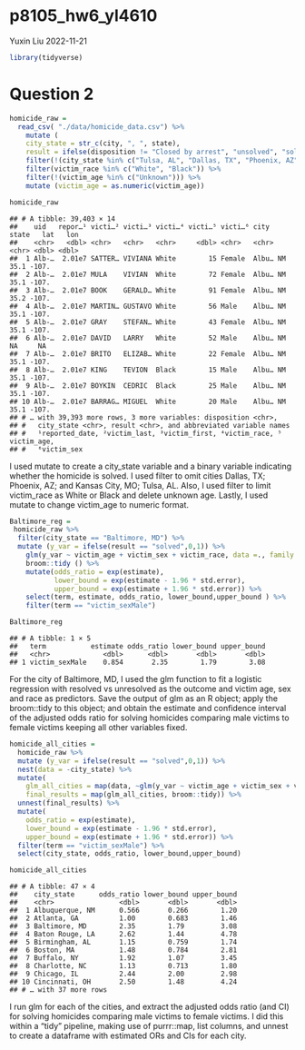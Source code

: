 p8105_hw6_yl4610
================
Yuxin Liu
2022-11-21

``` r
library(tidyverse)
```

# Question 2

``` r
homicide_raw = 
  read_csv( "./data/homicide_data.csv") %>% 
    mutate (
    city_state = str_c(city, ", ", state),
    result = ifelse(disposition != "Closed by arrest", "unsolved", "solved")) %>% 
    filter(!(city_state %in% c("Tulsa, AL", "Dallas, TX", "Phoenix, AZ", "Kansas City, MO"))) %>% 
    filter(victim_race %in% c("White", "Black")) %>% 
    filter(!(victim_age %in% c("Unknown"))) %>% 
    mutate (victim_age = as.numeric(victim_age))

homicide_raw 
```

    ## # A tibble: 39,403 × 14
    ##    uid   repor…¹ victi…² victi…³ victi…⁴ victi…⁵ victi…⁶ city  state   lat   lon
    ##    <chr>   <dbl> <chr>   <chr>   <chr>     <dbl> <chr>   <chr> <chr> <dbl> <dbl>
    ##  1 Alb-…  2.01e7 SATTER… VIVIANA White        15 Female  Albu… NM     35.1 -107.
    ##  2 Alb-…  2.01e7 MULA    VIVIAN  White        72 Female  Albu… NM     35.1 -107.
    ##  3 Alb-…  2.01e7 BOOK    GERALD… White        91 Female  Albu… NM     35.2 -107.
    ##  4 Alb-…  2.01e7 MARTIN… GUSTAVO White        56 Male    Albu… NM     35.1 -107.
    ##  5 Alb-…  2.01e7 GRAY    STEFAN… White        43 Female  Albu… NM     35.1 -107.
    ##  6 Alb-…  2.01e7 DAVID   LARRY   White        52 Male    Albu… NM     NA     NA 
    ##  7 Alb-…  2.01e7 BRITO   ELIZAB… White        22 Female  Albu… NM     35.1 -107.
    ##  8 Alb-…  2.01e7 KING    TEVION  Black        15 Male    Albu… NM     35.1 -107.
    ##  9 Alb-…  2.01e7 BOYKIN  CEDRIC  Black        25 Male    Albu… NM     35.1 -107.
    ## 10 Alb-…  2.01e7 BARRAG… MIGUEL  White        20 Male    Albu… NM     35.1 -107.
    ## # … with 39,393 more rows, 3 more variables: disposition <chr>,
    ## #   city_state <chr>, result <chr>, and abbreviated variable names
    ## #   ¹​reported_date, ²​victim_last, ³​victim_first, ⁴​victim_race, ⁵​victim_age,
    ## #   ⁶​victim_sex

I used mutate to create a city_state variable and a binary variable
indicating whether the homicide is solved. I used filter to omit cities
Dallas, TX; Phoenix, AZ; and Kansas City, MO; Tulsa, AL. Also, I used
filter to limit victim_race as White or Black and delete unknown age.
Lastly, I used mutate to change victim_age to numeric format.

``` r
Baltimore_reg = 
 homicide_raw %>% 
  filter(city_state == "Baltimore, MD") %>%
  mutate (y_var = ifelse(result == "solved",0,1)) %>% 
    glm(y_var ~ victim_age + victim_sex + victim_race, data =., family = 'binomial'(link='logit')) %>% 
    broom::tidy () %>% 
    mutate(odds_ratio = exp(estimate),
           lower_bound = exp(estimate - 1.96 * std.error),
           upper_bound = exp(estimate + 1.96 * std.error)) %>% 
    select(term, estimate, odds_ratio, lower_bound,upper_bound ) %>% 
    filter(term == "victim_sexMale") 

Baltimore_reg
```

    ## # A tibble: 1 × 5
    ##   term           estimate odds_ratio lower_bound upper_bound
    ##   <chr>             <dbl>      <dbl>       <dbl>       <dbl>
    ## 1 victim_sexMale    0.854       2.35        1.79        3.08

For the city of Baltimore, MD, I used the glm function to fit a logistic
regression with resolved vs unresolved as the outcome and victim age,
sex and race as predictors. Save the output of glm as an R object; apply
the broom::tidy to this object; and obtain the estimate and confidence
interval of the adjusted odds ratio for solving homicides comparing male
victims to female victims keeping all other variables fixed.

``` r
homicide_all_cities = 
  homicide_raw %>% 
  mutate (y_var = ifelse(result == "solved",0,1)) %>%
  nest(data = -city_state) %>% 
  mutate(
    glm_all_cities = map(data, ~glm(y_var ~ victim_age + victim_sex + victim_race, data = ., family = 'binomial'(link='logit'))),
    final_results = map(glm_all_cities, broom::tidy)) %>% 
  unnest(final_results) %>% 
  mutate(
    odds_ratio = exp(estimate),
    lower_bound = exp(estimate - 1.96 * std.error),
    upper_bound = exp(estimate + 1.96 * std.error)) %>% 
  filter(term == "victim_sexMale") %>% 
  select(city_state, odds_ratio, lower_bound,upper_bound) 

homicide_all_cities
```

    ## # A tibble: 47 × 4
    ##    city_state      odds_ratio lower_bound upper_bound
    ##    <chr>                <dbl>       <dbl>       <dbl>
    ##  1 Albuquerque, NM      0.566       0.266        1.20
    ##  2 Atlanta, GA          1.00        0.683        1.46
    ##  3 Baltimore, MD        2.35        1.79         3.08
    ##  4 Baton Rouge, LA      2.62        1.44         4.78
    ##  5 Birmingham, AL       1.15        0.759        1.74
    ##  6 Boston, MA           1.48        0.784        2.81
    ##  7 Buffalo, NY          1.92        1.07         3.45
    ##  8 Charlotte, NC        1.13        0.713        1.80
    ##  9 Chicago, IL          2.44        2.00         2.98
    ## 10 Cincinnati, OH       2.50        1.48         4.24
    ## # … with 37 more rows

I run glm for each of the cities, and extract the adjusted odds ratio
(and CI) for solving homicides comparing male victims to female victims.
I did this within a “tidy” pipeline, making use of purrr::map, list
columns, and unnest to create a dataframe with estimated ORs and CIs for
each city.
